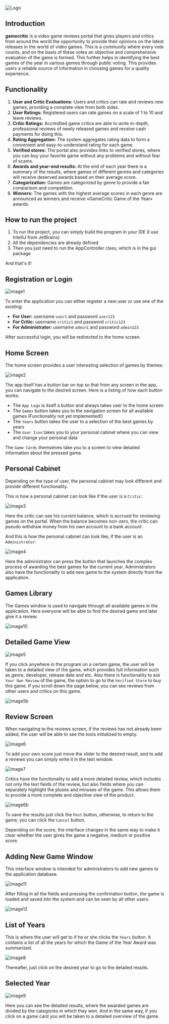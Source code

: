 ![Logo](src/main/resources/images/logos/logo_horizontal_white.png)

## Introduction
**gamecritic** is a video game reviews portal that gives players and critics from around
the world the opportunity to provide their opinions on the latest releases in the
world of video games. This is a community where every vote counts, and on the
basis of these votes an objective and comprehensive evaluation of the game is formed.
This further helps in identifying the best games of the year in various genres through
public voting. This provides users a reliable source of information in choosing games
for a quality experience.

## Functionality

1.	**User and Critic Evaluations:** Users and critics can rate and reviews new games, providing a complete view from both sides.
2.	**User Ratings:** Registered users can rate games on a scale of 1 to 10 and leave reviews. 
3.	**Critic Ratings:** Accredited game critics are able to write in-depth, professional reviews of newly released games and receive cash payments for doing this.
4.	**Rating Aggregation:** The system aggregates rating data to form a convenient and easy-to-understand rating for each game.
5.	**Verified stores:** The portal also provides links to verified stores, where you can buy your favorite game without any problems and without fear of scams.
6.	**Awards and year-end results:** At the end of each year there is a summary of the results, where games of different genres and categories will receive deserved awards based on their average score.
7.	**Categorization:** Games are categorized by genre to provide a fair comparison and competition.
8.	**Winners:** The games with the highest average scores in each genre are announced as winners and receive «GameCritic Game of the Year» awards.

## How to run the project

1. To run the project, you can simply build the program in your IDE (I use IntelliJ from JetBrains)
2. All the dependencies are already defined
3. Then you just need to run the AppController class, which is in the gui package

And that's it!

## Registration or Login
![image1](src/main/resources/images/github_source/image1.png)

To enter the application you can either register a new user or use one of the existing:
* **For User:**  username `user1` and password `user123`
* **For Critic:**  username `critic1` and password `critic123`
* **For Administrator:**  username `admin1` and password `admin123`

After successful login, you will be redirected to the home screen.

## Home Screen
The home screen provides a user interesting selection of games by themes: 

![image2](src/main/resources/images/github_source/image2.png)

The app itself has a button bar on top so that from any screen in the app, you can navigate to the desired screen. Here is a listing of how each button works:

* The `App Logo` is itself a button and always takes user to the home screen
* The `Games` button takes you to the navigation screen for all available games (Functionality not yet implemented!)
* The `Years` button takes the user to a selection of the best games by years
* The `User Icon` takes you to your personal cabinet where you can view and change your personal data

The `Game Cards` themselves take you to a screen to view detailed information about the pressed game.

## Personal Cabinet

Depending on the type of user, the personal cabinet may look different and provide different functionality.

This is how a personal cabinet can look like if the user is a `Сritic`:

![image3](src/main/resources/images/github_source/image3.png)

Here the critic can see his current balance, which is accrued for reviewing games on the portal. When the balance becomes non-zero, the critic can pseudo withdraw money from his own account to a bank account. 

And this is how the personal cabinet can look like, if the user is an `Administrator`:

![image4](src/main/resources/images/github_source/image4.png)

Here the administrator can press the button that launches the complex process of awarding the best games for the current year. Administrators also have the functionality to add new game to the system directly from the application.

## Games Library
The Games window is used to navigate through all available games in the application. Here everyone will be able to find the desired game and later give it a review. 

![image10](src/main/resources/images/github_source/image10.png)

## Detailed Game View

![image5](src/main/resources/images/github_source/image5.png)

If you click anywhere in the program on a certain game, the user will be taken to a detailed view of the game, which provides full information such as genre, developer, release date and etc. Also there is functionality to `Add Your Own Review` of the game, the option to go to the `Verified Store` to buy this game. If you scroll down the page below, you can see reviews from other users and critics on this game.

![image5b](src/main/resources/images/github_source/image5b.png)

## Review Screen

When navigating to the reviews screen, if the reviews has not already been added, the user will be able to see the tools initialized to empty.

![image6](src/main/resources/images/github_source/image6.png)

To add your own score just move the slider to the desired result, and to add a reviews you can simply write it in the text window. 

![image7](src/main/resources/images/github_source/image7.png)

Critics have the functionality to add a more detailed review, which includes not only the text fields of the review, but also fields where you can separately highlight the pluses and minuses of the game. 
This allows them to provide a more complete and objective view of the product.

![image6b](src/main/resources/images/github_source/image6b.png)

To save the results just click the `Post` button, otherwise, to return to the game, you can click the `Cancel` button. 

Depending on the score, the interface changes in the same way to make it clear whether the user gives the game a negative, medium or positive score. 

## Adding New Game Window
This interface window is intended for administrators to add new games to the application database. 

![image11](src/main/resources/images/github_source/image11.png)

After filling in all the fields and pressing the confirmation button, the game is loaded and saved into the system and can be seen by all other users. 

![image12](src/main/resources/images/github_source/image12.png)

## List of Years

This is where the user will get to if he or she clicks the `Years` button. It contains a list of all the years for which the Game of the Year Award was summarized.

![image8](src/main/resources/images/github_source/image8.png)

Thereafter, just click on the desired year to go to the detailed results.

## Selected Year

![image9](src/main/resources/images/github_source/image9.png)

Here you can see the detailed results, where the awarded games are divided by the categories in which they won. And in the same way, if you click on a game card you will be taken to a detailed overview of the game.
